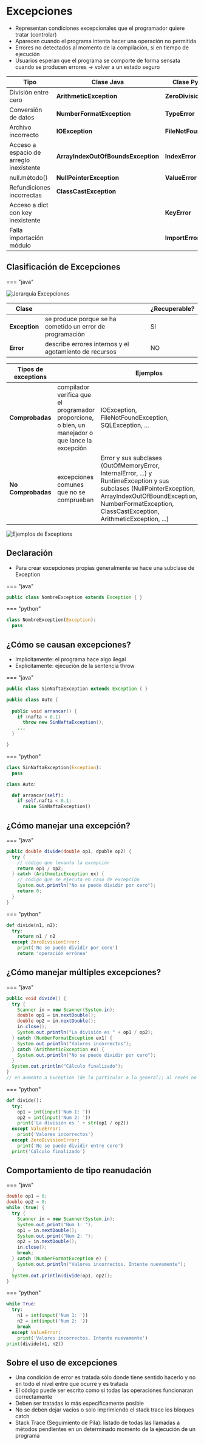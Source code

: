 # Excepciones

* Representan condiciones excepcionales que el programador quiere tratar (controlar)
* Aparecen cuando el programa intenta hacer una operación no permitida
* Errores no detectados al momento de la compilación, si en tiempo de ejecución
* Usuarios esperan que el programa se comporte de forma sensata cuando se producen errores -> volver a un estado seguro

| Tipo | Clase Java | Clase Python |
| -- | -- | -- |
| División entre cero | **ArithmeticException**   | **ZeroDivisionError** |
| Conversión de datos | **NumberFormatException** | **TypeError**         |
| Archivo incorrecto  | **IOException**           | **FileNotFoundError** |
| Acceso a espacio de arreglo inexistente | **ArrayIndexOutOfBoundsException** | **IndexError**  |
| null.método()                           | **NullPointerException**           | **ValueError**  |
| Refundiciones incorrectas               | **ClassCastException**             | |
| Acceso a dict con key inexistente       |                                    | **KeyError**    |
| Falla importación módulo                |                                    | **ImportError** |

## Clasificación de Excepciones

=== "java"

  ![Jerarquia Excepciones](img/ex-jerarquia.png)

  | Clase | | ¿Recuperable? |
  | -- | -- | -- |
  | **Exception** | se produce porque se ha cometido un error de programación | SI |
  | **Error**     | describe errores internos y el agotamiento de recursos    | NO |

  | Tipos de exceptions | | Ejemplos |
  | -- | -- | -- |
  | **Comprobadas** | compilador verifica que el programador proporcione, o bien, un manejador o que lance la excepción | IOException, FileNotFoundException, SQLException, ... |
  | **No Comprobadas** | excepciones comunes que no se comprueban | Error y sus subclases (OutOfMemoryError, InternalError, ...) y RuntimeException y sus subclases (NullPointerException, ArrayIndexOutOfBoundException, NumberFormatException, ClassCastException, ArithmeticException, ...) |

  ![Ejemplos de Exceptions](img/ex-ejemplos.JPG)

## Declaración

* Para crear excepciones propias generalmente se hace una subclase de Exception

=== "java"

  ```java
  public class NombreException extends Exception { }
  ```

=== "python"

  ```py
  class NombreException(Exception):
    pass
  ```

## ¿Cómo se causan excepciones?

* Implícitamente: el programa hace algo ilegal
* Explícitamente: ejecución de la sentencia throw

=== "java"

  ```java
  public class SinNaftaException extends Exception { }

  public class Auto {
    
    public void arrancar() {
      if (nafta < 0.1)
        throw new SinNaftaException();
      ...
    }

  }  
  ```

=== "python"

  ```py
  class SinNaftaException(Exception):
    pass

  class Auto:

    def arrancar(self):
      if self.nafta < 0.1:
        raise SinNaftaException()
  ```

## ¿Cómo manejar una excepción?

=== "java"

```java
public double divide(double op1, dpuble op2) {
  try {
    // código que levanta la excepción
    return op1 / op2;
  } catch (ArithmeticException ex) {
    // código que se ejecuta en caso de excepción
    System.out.println("No se puede dividir por cero");
    return 0;
  }
}
```

=== "python"

  ```py
  def divide(n1, n2):
    try:
      return n1 / n2
    except ZeroDivisionError:
      print('No se puede dividir por cero')
      return 'operación errónea'
  ```

## ¿Cómo manejar múltiples excepciones?

=== "java"

  ```java
  public void divide() {
    try {
      Scanner in = new Scanner(System.in);
      double op1 = in.nextDouble();
      double op2 = in.nextDouble();
      in.close();
      System.out.println("La división es " + op1 / op2);
    } catch (NumberFormatException ex1) {
      System.out.println("Valores incorrectos");
    } catch (ArithmeticException ex) {
      System.out.println("No se puede dividir por cero");
    }
    System.out.println("Cálculo finalizado");
  }
  // en aumento a Exception (de lo particular a lo general); al revés no compila
  ```

=== "python"

  ```py
  def divide():
    try:
      op1 = int(input('Num 1: '))
      op2 = int(input('Num 2: '))
      print('La división es ' + str(op1 / op2))
    except ValueError:
      print('Valores incorrectos')
    except ZeroDivisionError:
      print('No se puede dividir entre cero')
    print('Cálculo finalizado')
  ```

## Comportamiento de tipo reanudación

=== "java"

  ```java
  double op1 = 0;
  double op2 = 0;
  while (true) {
    try {
      Scanner in = new Scanner(System.in);
      System.out.print("Num 1: ");
      op1 = in.nextDouble();
      System.out.print("Num 2: ");
      op2 = in.nextDouble();
      in.close();
      break;
    } catch (NumberFormatException e) {
      System.out.println("Valores incorrectos. Intente nuevamente");
    }
    System.out.println(divide(op1, op2));
  }
  ```

=== "python"

  ```py
  while True:
    try:
      n1 = int(input('Num 1: '))
      n2 = int(input('Num 2: '))
      break
    except ValueError:
      print('Valores incorrectos. Intente nuevamente')
  print(divide(n1, n2))    
  ```

## Sobre el uso de excepciones

* Una condición de error es tratada sólo donde tiene sentido hacerlo y no en todo el nivel entre que ocurre y es tratada
* El código puede ser escrito como si todas las operaciones funcionaran correctamente
* Deben ser tratadas lo más específicamente posible
* No se deben dejar vacíos o solo imprimiendo el stack trace los bloques catch
* Stack Trace (Seguimiento de Pila): listado de todas las llamadas a métodos pendientes en un determinado momento de la ejecución de un programa
